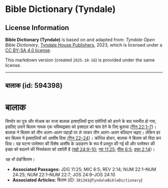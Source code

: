 # Bible Dictionary (Tyndale)

## License Information

**Bible Dictionary (Tyndale)** is based on and adapted from: _Tyndale Open Bible Dictionary_, [Tyndale House Publishers](https://tyndaleopenresources.com/), 2023, which is licensed under a [CC BY-SA 4.0 license](https://creativecommons.org/licenses/by-sa/4.0/legalcode.en).

This markdown version (created `2025-10-16`) is provided under the same license.



--------------------------------

## बालाक (id: 594398)

बालाक
=====

सिप्पोर का पुत्र और मोआब का राजा बालाक इस्राएलियों द्वारा एमोरियों को हराने के बाद भयभीत हो गया, इसलिए उसने बिलाम नामक एक भविष्यद्वक्ता को इस्राएल को श्राप देने के लिए बुलाया ([गिन 22:1–7](https://ref.ly/Num22:1-Num22:7))। बालाक ने बिलाम को तीन अलग\-अलग पहाड़ों पर ले जाकर तीन अलग\-अलग बलिदान चढ़ाए। लेकिन हर बार बिलाम ने इस्राएलियों को आशीष दिया ([गिन 22–24](https://ref.ly/Num22:1-Num24:25))। क्रोधित होकर, बालाक ने बिलाम को विदा कर दिया। यह घटना परमेश्वर की विशेष आशीष के उदाहरण के रूप में प्रस्तुत की गई थी और परमेश्वर की इच्छा को बदलने की निरर्थकता को दर्शाती है ([यहो 24:9–10](https://ref.ly/Josh24:9-Josh24:10); [न्या 11:25](https://ref.ly/Judg11:25); [मीक 6:5](https://ref.ly/Mic6:5); [प्रका 2:14](https://ref.ly/Rev2:14))।

*यह भी देखें*  बिलाम।

* **Associated Passages:** JDG 11:25; MIC 6:5; REV 2:14; NUM 22:1–NUM 24:25; NUM 22:1–NUM 22:7; JOS 24:9–JOS 24:10
* **Associated Articles:** बिलाम (ID: `381341@TyndaleBibleDictionary`)

